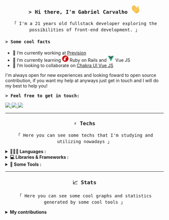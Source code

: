 

<h3 align="center"><samp>&gt; Hi there, I'm Gabriel Carvalho <img src="/public/waving.gif" height="30px" alt="Hi there" /></samp></h3>

<p align="center"> <samp>「 I'm a 21 years old fullstack developer exploring the possibilities of front-end development. 」</samp> </p>

<h4><samp>&gt; Some cool facts</samp></h4>

- 🔭 I’m currently working at [Prevision](https://www.prevision.com.br/)
- 🌱 I’m currently learning <a href="https://rubyonrails.org/"><img src="/public/rails.png" height="20px" alt="Ruby on Rails" /></a> Ruby on Rails and <a href="https://vuejs.org/"><img src="/public/vuejs.png" height="20px" alt="Vue JS" /></a> Vue JS
- 🤝 I’m looking to collaborate on [Chakra UI Vue JS](https://vue.chakra-ui.com/)

I'm always open for new experiences and looking foward to open source contribution, if you want my help at anyways just get in touch and I will do my best to help you!

<b><samp>&gt; Feel free to get in touch: </samp></b>
<p>
<a href="https://www.linkedin.com/in/gcb/">
	<img src="https://img.shields.io/badge/LinkedIn-0077B5?style=for-the-badge&logo=linkedin&logoColor=white" />
</a>
<a href="mailto:braga.gabrielcarvalho@gmail.com">
	<img src="https://img.shields.io/badge/Email_me-D14836?style=for-the-badge&logo=gmail&logoColor=white" />
</a>
<a href="https://discord.com/app" target="_blank">
  <img src="https://img.shields.io/badge/gcarvalho%234211-%237289DA.svg?style=for-the-badge&logo=discord&logoColor=white"/>
</a>
</p>

---

<h3 align="center"><samp> ⚡ Techs </samp></h3>
<p align="center"> <samp>「 Here you can see some techs that I'm studying and utilizing nowadays 」</samp> </p>

<details>
	<summary><b>🧑🏻‍💻 Languages :</b></summary>
	</br>

![C](https://img.shields.io/badge/C-00599C?style=for-the-badge&logo=c&logoColor=white)
![HTML5](https://img.shields.io/badge/HTML5-E34F26?style=for-the-badge&logo=html5&logoColor=white)
![CSS3](https://img.shields.io/badge/CSS3-1572B6?style=for-the-badge&logo=css3&logoColor=white)
![JavaScript](https://img.shields.io/badge/JavaScript-323330?style=for-the-badge&logo=javascript&logoColor=F7DF1E)
![TypeScript](https://img.shields.io/badge/Typescript-007ACC?style=for-the-badge&logo=typescript&logoColor=white)
![Ruby](https://img.shields.io/badge/Ruby-CC0000?style=for-the-badge&logo=ruby&logoColor=white)
</details>

<details>
	<summary><b>💻 Libraries & Frameworks :</b></summary>
	</br>

![React](https://img.shields.io/badge/React-20232A?style=for-the-badge&logo=react&logoColor=61DAFB)
![Next JS](https://img.shields.io/badge/Next-black?style=for-the-badge&logo=next.js&logoColor=white)
![Vue.JS](https://img.shields.io/badge/Vue.js-35495e?&style=for-the-badge&logo=vue.js)
![Chakra UI](https://img.shields.io/badge/Chakra_UI-E6FFFA?&style=for-the-badge&logo=chakraui)
![Nodejs](https://img.shields.io/badge/Node.js-339933?style=for-the-badge&logo=nodedotjs&logoColor=white)
![Ruby on Rails](https://img.shields.io/badge/Ruby_on_rails-CC0000?style=for-the-badge&logo=ruby-on-rails&logoColor=white)
</details>

<details>
	<summary><b>🔧 Some Tools :</b></summary>
	</br>
	
![Docker](https://img.shields.io/badge/Docker-007ACC?style=for-the-badge&logo=docker&logoColor=white)
![Git](https://img.shields.io/badge/git-%23F05033.svg?style=for-the-badge&logo=git&logoColor=white)
![Figma](https://img.shields.io/badge/figma-%23F24E1E.svg?style=for-the-badge&logo=figma&logoColor=white)
![LaTeX](https://img.shields.io/badge/latex-%23008080.svg?style=for-the-badge&logo=latex&logoColor=white)
![Insomnia](https://img.shields.io/badge/Insomnia-black?style=for-the-badge&logo=insomnia&logoColor=5849BE)
![Visual Studio Code](https://img.shields.io/badge/Visual%20Studio%20Code-0078d7.svg?style=for-the-badge&logo=visual-studio-code&logoColor=white)
![NPM](https://img.shields.io/badge/npm-CB3837?style=for-the-badge&logo=npm&logoColor=white)
![Yarn](https://img.shields.io/badge/Yarn-007ACC?style=for-the-badge&logo=yarn&logoColor=white)

</details>

---
<h3 align="center"><samp> 📈 Stats </samp></h3>
<p align="center"> <samp>「 Here you can see some cool graphs and statistics generated by some cool tools 」</samp> </p>
<details>
	<summary><b>My contributions</b></summary>
	</br>
<p align="center">
	<img width="48%" src="https://github-readme-stats.vercel.app/api?username=gbcarvalho&show_icons=true&hide_border=true&theme=nord" />
	<img width="48%" src="https://github-readme-streak-stats.herokuapp.com?user=gbcarvalho&theme=nord&hide_border=true&date_format=j%20M%5B%20Y%5D)" />
	<img width="48%" src="https://github-readme-stats.vercel.app/api/top-langs/?username=gbcarvalho&layout=compact&&hide_border=true&langs_count=5&theme=nord"/>
</p>
	
---

<p align="center">
	<img align="center" src="https://activity-graph.herokuapp.com/graph?username=gbcarvalho&hide_border=true&theme=nord" alt="graph">
</p>
	
---

<p align="center">
	<img align="center" src="https://github.com/GBcarvalho/GBcarvalho/blob/output/github-contribution-grid-snake.svg" alt="snake">
</p>

---
